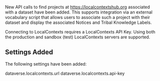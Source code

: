 New API calls to find projects at https://localcontextshub.org associated with a dataset have been added. This supports integration via 
an external vocabulary script that allows users to associate such a project with their dataset and display the associated Notices and Tribal Knowledge Labels.


Connecting to LocalContexts requires a LocalContexts API Key. Using both the production and sandbox (test) LocalContexts servers are supported.

## Settings Added

The following settings have been added:

dataverse.localcontexts.url
dataverse.localcontexts.api-key




 